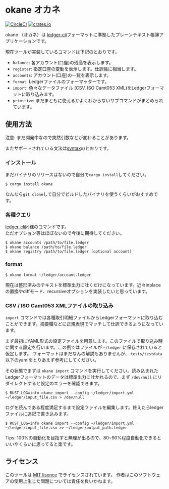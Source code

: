 # okane オカネ

[![CircleCI](https://circleci.com/gh/xkikeg/okane/tree/main.svg?style=svg)](https://circleci.com/gh/xkikeg/okane/tree/main)
[![crates.io](https://img.shields.io/crates/v/okane?style=flat-square)](https://crates.io/crates/okane)

okane （オカネ）は [ledger-cli][ledger official]フォーマットに準拠したプレーンテキスト帳簿アプリケーションです。

現在ツールが実装しているコマンドは下記のとおりです。
* `balance`: 各アカウント(口座)の残高を表示します。
* `register`: 指定口座の変動を表示します。仕訳帳に相当します。
* `accounts`: アカウント(口座)の一覧を表示します。
* `format`: Ledgerファイルのフォーマッターです。
* `import`: 色々なデータファイル (CSV, ISO Camt053 XML)をLedgerフォーマットに取り込みます。
* `primitive`: まだまともに使えるかよくわからないサブコマンドがまとめられています。

## 使用方法

注意: まだ開発中なので突然引数などが変わることがあります。

またサポートされている文法は[syntax](doc/syntax.md)のとおりです。

### インストール

まだバイナリのリリースはないので自分で`cargo install`してください。

```shell
$ cargo install okane
```

なんなら`git clone`して自分でビルドしたバイナリを使うくらいがおすすめです。

### 各種クエリ

[ledger-cli][ledger document]同様のコマンドです。\
ただオプション等はほぼないので今後に期待してください。

```shell
$ okane accounts /path/to/file.ledger
$ okane balance /path/to/file.ledger
$ okane registry /path/to/file.ledger [optional account]
```

### format

```shell
$ okane format ~/ledger/account.ledger
```

現在は整形済みのテキストを標準出力に吐くだけになっています。近々inplaceの置換やdiffモード、recursiveオプションを実装したいと思っています。

### CSV / ISO Camt053 XMLファイルの取り込み

`import` コマンドでは各種取引明細ファイルからLedgerフォーマットに取り込むことができます。摘要欄などに正規表現でマッチして仕訳できるようになっています。

まず最初にYAML形式の設定ファイルを用意します。このファイルで取り込み時に関する設定を行います。この例ではファイルが `~/ledger` に保存されていると仮定します。
フォーマットはまだなんの解説もありませんが、 `tests/testdata` 以下のyamlをとりあえず参考にしてください。

その状態でまずは `okane import` コマンドを実行してください。読み込まれたLedgerフォーマットのデータは標準出力に吐かれるので、まず `/dev/null` にリダイレクトすると設定のエラーを確認できます。

```shell
$ RUST_LOG=info okane import --config ~/ledger/import.yml ~/ledger/input_file.csv > /dev/null
```

ログを読んである程度満足するまで設定ファイルを編集します。終えたらledgerファイルに追記で書き込みます。

```shell
$ RUST_LOG=info okane import --config ~/ledger/import.yml ~/ledger/input_file.csv >> ~/ledger/output_path.ledger
```

Tips: 100%の自動化を目指すと無理が出るので、80~90%程度自動化できるといいやくらいに思ってると楽です。

## ライセンス

このツールは [MIT lisence](LICENSE) でライセンスされています。
作者はこのソフトウェアの使用上生じた問題については責任を負いかねます。

[ledger official]: https://github.com/ledger/ledger/
[ledger document]: https://ledger-cli.org/doc/ledger3.html
